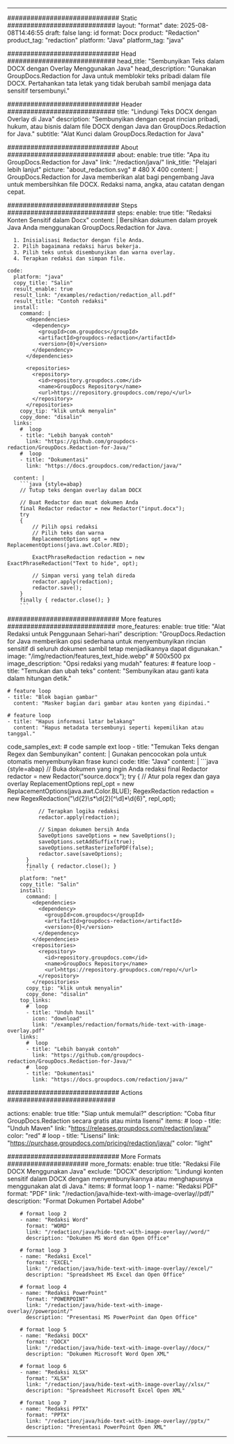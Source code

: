 
---
############################# Static ############################
layout: "format"
date:  2025-08-08T14:46:55
draft: false
lang: id
format: Docx
product: "Redaction"
product_tag: "redaction"
platform: "Java"
platform_tag: "java"

############################# Head ############################
head_title: "Sembunyikan Teks dalam DOCX dengan Overlay Menggunakan Java"
head_description: "Gunakan GroupDocs.Redaction for Java untuk memblokir teks pribadi dalam file DOCX. Pertahankan tata letak yang tidak berubah sambil menjaga data sensitif tersembunyi."

############################# Header ############################
title: "Lindungi Teks DOCX dengan Overlay di Java" 
description: "Sembunyikan dengan cepat rincian pribadi, hukum, atau bisnis dalam file DOCX dengan Java dan GroupDocs.Redaction for Java."
subtitle: "Alat Kunci dalam GroupDocs.Redaction for Java" 

############################# About ############################
about:
    enable: true
    title: "Apa itu GroupDocs.Redaction for Java"
    link: "/redaction/java/"
    link_title: "Pelajari lebih lanjut"
    picture: "about_redaction.svg" # 480 X 400
    content: |
       GroupDocs.Redaction for Java memberikan alat bagi pengembang Java untuk membersihkan file DOCX. Redaksi nama, angka, atau catatan dengan cepat.

############################# Steps ############################
steps:
    enable: true
    title: "Redaksi Konten Sensitif dalam Docx"
    content: |
      Bersihkan dokumen dalam proyek Java Anda menggunakan GroupDocs.Redaction for Java.
      
      1. Inisialisasi Redactor dengan file Anda.
      2. Pilih bagaimana redaksi harus bekerja.
      3. Pilih teks untuk disembunyikan dan warna overlay.
      4. Terapkan redaksi dan simpan file.
   
    code:
      platform: "java"
      copy_title: "Salin"
      result_enable: true
      result_link: "/examples/redaction/redaction_all.pdf"
      result_title: "Contoh redaksi"
      install:
        command: |
          <dependencies>
            <dependency>
              <groupId>com.groupdocs</groupId>
              <artifactId>groupdocs-redaction</artifactId>
              <version>{0}</version>
            </dependency>
          </dependencies>

          <repositories>
            <repository>
              <id>repository.groupdocs.com</id>
              <name>GroupDocs Repository</name>
              <url>https://repository.groupdocs.com/repo/</url>
            </repository>
          </repositories>
        copy_tip: "klik untuk menyalin"
        copy_done: "disalin"
      links:
        #  loop
        - title: "Lebih banyak contoh"
          link: "https://github.com/groupdocs-redaction/GroupDocs.Redaction-for-Java/"
        #  loop
        - title: "Dokumentasi"
          link: "https://docs.groupdocs.com/redaction/java/"
          
      content: |
        ```java {style=abap}
        // Tutup teks dengan overlay dalam DOCX

        // Buat Redactor dan muat dokumen Anda
        final Redactor redactor = new Redactor("input.docx");
        try
        {
            // Pilih opsi redaksi
            // Pilih teks dan warna
            ReplacementOptions opt = new ReplacementOptions(java.awt.Color.RED);
            
            ExactPhraseRedaction redaction = new ExactPhraseRedaction("Text to hide", opt);

            // Simpan versi yang telah direda
            redactor.apply(redaction);
            redactor.save();
        }
        finally { redactor.close(); }
        ```            


############################# More features ############################
more_features:
  enable: true
  title: "Alat Redaksi untuk Penggunaan Sehari-hari"
  description: "GroupDocs.Redaction for Java memberikan opsi sederhana untuk menyembunyikan rincian sensitif di seluruh dokumen sambil tetap menjadikannya dapat digunakan."
  image: "/img/redaction/features_text_hide.webp" # 500x500 px
  image_description: "Opsi redaksi yang mudah"
  features:
    # feature loop
    - title: "Temukan dan ubah teks"
      content: "Sembunyikan atau ganti kata dalam hitungan detik."

    # feature loop
    - title: "Blok bagian gambar"
      content: "Masker bagian dari gambar atau konten yang dipindai."

    # feature loop
    - title: "Hapus informasi latar belakang"
      content: "Hapus metadata tersembunyi seperti kepemilikan atau tanggal."
      
  code_samples_ext:
    # code sample ext loop
    - title: "Temukan Teks dengan Regex dan Sembunyikan"
      content: |
        Gunakan pencocokan pola untuk otomatis menyembunyikan frase kunci
      code:
        title: "Java"
        content: |
          ```java {style=abap}
          //  Buka dokumen yang ingin Anda redaksi
          final Redactor redactor = new Redactor("source.docx");
          try
          {
              // Atur pola regex dan gaya overlay
              ReplacementOptions repl_opt = new ReplacementOptions(java.awt.Color.BLUE);
              RegexRedaction redaction = new RegexRedaction("\\d{2}\\s*\\d{2}[^\\d]*\\d{6}", repl_opt);
              
              // Terapkan logika redaksi
              redactor.apply(redaction);

              // Simpan dokumen bersih Anda
              SaveOptions saveOptions = new SaveOptions();
              saveOptions.setAddSuffix(true);
              saveOptions.setRasterizeToPDF(false);
              redactor.save(saveOptions);
          }
          finally { redactor.close(); }
          ```
        platform: "net"
        copy_title: "Salin"
        install:
          command: |
            <dependencies>
              <dependency>
                <groupId>com.groupdocs</groupId>
                <artifactId>groupdocs-redaction</artifactId>
                <version>{0}</version>
              </dependency>
            </dependencies>
            <repositories>
              <repository>
                <id>repository.groupdocs.com</id>
                <name>GroupDocs Repository</name>
                <url>https://repository.groupdocs.com/repo/</url>
              </repository>
            </repositories>
          copy_tip: "klik untuk menyalin"
          copy_done: "disalin"
        top_links:
          #  loop
          - title: "Unduh hasil"
            icon: "download"
            link: "/examples/redaction/formats/hide-text-with-image-overlay.pdf"
        links:
          #  loop
          - title: "Lebih banyak contoh"
            link: "https://github.com/groupdocs-redaction/GroupDocs.Redaction-for-Java/"
          #  loop
          - title: "Dokumentasi"
            link: "https://docs.groupdocs.com/redaction/java/"


############################# Actions ############################

actions:
  enable: true
  title: "Siap untuk memulai?"
  description: "Coba fitur GroupDocs.Redaction secara gratis atau minta lisensi"
  items:
    #  loop
    - title: "Unduh Maven"
      link: "https://releases.groupdocs.com/redaction/java/"
      color: "red"
        #  loop
    - title: "Lisensi"
      link: "https://purchase.groupdocs.com/pricing/redaction/java/"
      color: "light"


############################# More Formats #####################
more_formats:
    enable: true
    title: "Redaksi File DOCX Menggunakan Java"
    exclude: "DOCX"
    description: "Lindungi konten sensitif dalam DOCX dengan menyembunyikannya atau menghapusnya menggunakan alat di Java."
    items: 
        # format loop 1
        - name: "Redaksi PDF"
          format: "PDF"
          link: "/redaction/java/hide-text-with-image-overlay//pdf/"
          description: "Format Dokumen Portabel Adobe"

        # format loop 2
        - name: "Redaksi Word"
          format: "WORD"
          link: "/redaction/java/hide-text-with-image-overlay//word/"
          description: "Dokumen MS Word dan Open Office"
          
        # format loop 3
        - name: "Redaksi Excel"
          format: "EXCEL"
          link: "/redaction/java/hide-text-with-image-overlay//excel/"
          description: "Spreadsheet MS Excel dan Open Office"

        # format loop 4
        - name: "Redaksi PowerPoint"
          format: "POWERPOINT"
          link: "/redaction/java/hide-text-with-image-overlay//powerpoint/"
          description: "Presentasi MS PowerPoint dan Open Office"

        # format loop 5
        - name: "Redaksi DOCX"
          format: "DOCX"
          link: "/redaction/java/hide-text-with-image-overlay//docx/"
          description: "Dokumen Microsoft Word Open XML"
          
        # format loop 6
        - name: "Redaksi XLSX"
          format: "XLSX"
          link: "/redaction/java/hide-text-with-image-overlay//xlsx/"
          description: "Spreadsheet Microsoft Excel Open XML"
          
        # format loop 7
        - name: "Redaksi PPTX"
          format: "PPTX"
          link: "/redaction/java/hide-text-with-image-overlay//pptx/"
          description: "Presentasi PowerPoint Open XML"


---